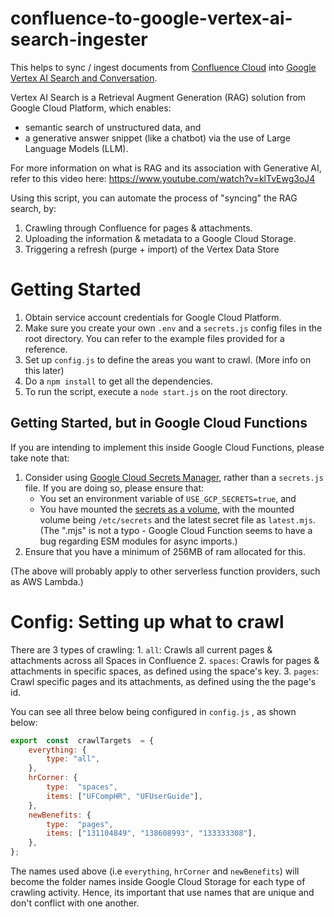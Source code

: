 
# confluence-to-google-vertex-ai-search-ingester
 
This helps to sync / ingest documents from [Confluence Cloud](https://support.atlassian.com/confluence-cloud/docs/what-is-confluence-cloud/) into [Google Vertex AI Search and Conversation](https://cloud.google.com/vertex-ai-search-and-conversation?hl=en).  

Vertex AI Search is a Retrieval Augment Generation (RAG) solution from Google Cloud Platform, which enables:
-  semantic search of unstructured data, and
- a generative answer snippet (like a chatbot) via the use of Large Language Models (LLM).

For more information on what is RAG and its association with Generative AI, refer to this video here: https://www.youtube.com/watch?v=klTvEwg3oJ4

Using this script, you can automate the process of "syncing" the RAG search, by:
1. Crawling through Confluence for pages & attachments.
2. Uploading the information & metadata to a Google Cloud Storage.
3. Triggering a refresh (purge + import) of the Vertex Data Store

# Getting Started
1. Obtain service account credentials for Google Cloud Platform.
2. Make sure you create your own `.env` and a `secrets.js` config files in the root directory. You can refer to the example files provided for a reference.
3. Set up `config.js` to define the areas you want to crawl. (More info on this later)
4. Do a `npm install` to get all the dependencies.
5. To run the script, execute a `node start.js` on the root directory.

## Getting Started, but in Google Cloud Functions

If you are intending to implement this inside Google Cloud Functions, please take note that:
1. Consider using [Google Cloud Secrets Manager,](https://cloud.google.com/security/products/secret-manager) rather than a `secrets.js` file. If you are doing so, please ensure that: 
	- You set an environment variable of `USE_GCP_SECRETS=true`, and 
	- You have mounted the [secrets as a volume](https://cloud.google.com/functions/docs/configuring/secrets#mounting_the_secret_as_a_volume), with the mounted volume being `/etc/secrets`  and the latest secret file as `latest.mjs`.  (The ".mjs" is not a typo - Google Cloud Function seems to have a bug regarding ESM modules for async imports.)
2. Ensure that you have a minimum of 256MB of ram allocated for this.

(The above will probably apply to other serverless function providers, such as AWS Lambda.)

# Config: Setting up what to crawl

There are 3 types of crawling:
	1. `all`: Crawls all current pages & attachments across all Spaces in Confluence
	2. `spaces`: Crawls for pages & attachments in specific spaces, as defined using the space's key.
	3. `pages`: Crawl specific pages and its attachments, as defined using the the page's id.

You can see all three below being configured in `config.js` , as shown below:

```js
export  const  crawlTargets  = {
	everything: {
		type: "all",
	},
	hrCorner: {
		type:  "spaces",
		items: ["UFCompHR", "UFUserGuide"],
	},
	newBenefits: {
		type:  "pages",
		items: ["131104849", "138608993", "133333308"],
	},
};
```

The names used above (i.e `everything`, `hrCorner` and `newBenefits`) will become the folder names inside Google Cloud Storage for each type of crawling activity. Hence, its important that use names that are unique and don't conflict with one another.
